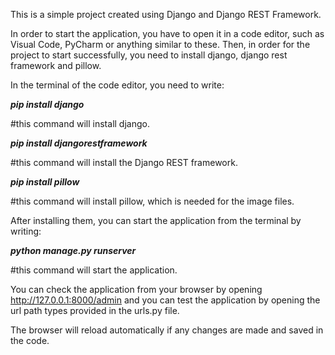 This is a simple project created using Django and Django REST Framework.

In order to start the application, you have to open it in a code editor, such as Visual Code, PyCharm or anything similar to these. Then, in order for the project to start successfully, you need to install django, django rest framework and pillow.

In the terminal of the code editor, you need to write:

_**pip install django**_

#this command will install django.

_**pip install djangorestframework**_

#this command will install the Django REST framework.

_**pip install pillow**_

#this command will install pillow, which is needed for the image files.

After installing them, you can start the application from the terminal by writing:

_**python manage.py runserver**_

#this command will start the application.

You can check the application from your browser by opening http://127.0.0.1:8000/admin and you can test the application by opening the url path types provided in the urls.py file.

The browser will reload automatically if any changes are made and saved in the code.
